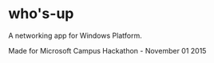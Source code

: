 # who's-up
A networking app for Windows Platform.

Made for Microsoft Campus Hackathon - November 01 2015
